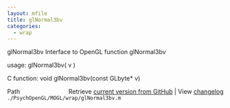 ```yaml
---
layout: mfile
title: glNormal3bv
categories:
  - wrap
---
```


glNormal3bv  Interface to OpenGL function glNormal3bv

usage:  glNormal3bv\( v \)

C function:  void glNormal3bv\(const GLbyte\* v\)


<div class="code_header" style="text-align:right;">
  <span style="float:left;">Path&nbsp;&nbsp;</span> <span class="counter">Retrieve <a href=
  "https://raw.github.com/Psychtoolbox-3/Psychtoolbox-3/beta/./PsychOpenGL/MOGL/wrap/glNormal3bv.m">current version from GitHub</a> | View <a href=
  "https://github.com/Psychtoolbox-3/Psychtoolbox-3/commits/beta/./PsychOpenGL/MOGL/wrap/glNormal3bv.m">changelog</a></span>
</div>
<div class="code">
  <code>./PsychOpenGL/MOGL/wrap/glNormal3bv.m</code>
</div>
